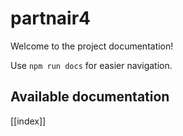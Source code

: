 # partnair4

Welcome to the project documentation!

Use `npm run docs` for easier navigation.

## Available documentation

[[index]]
